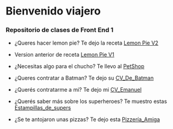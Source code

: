 # Bienvenido viajero
### Repositorio de clases de Front End 1
- ¿Queres hacer lemon pie? Te dejo la receta [Lemon Pie V2](https://emanueljrod.github.io/FrontEnd1/lemonPieV2/index.html)

- Version anterior de receta [Lemon Pie V1](https://emanueljrod.github.io/FrontEnd1/lemonPieV1/index.html)

- ¿Necesitas algo para el chucho? Te llevo al [PetShop](https://emanueljrod.github.io/FrontEnd1/ProyectoPetShop/index.html)

- ¿Queres contratar a Batman? Te dejo su [CV_De_Batman](https://emanueljrod.github.io/FrontEnd1/CV_Batman/index.html)

- ¿Querés contratarme a mi? Te dejo mi [CV_Emanuel](https://emanueljrod.github.io/FrontEnd1/CV_Personal/index.html)

- ¿Querés saber más sobre los superheroes? Te muestro estas [Estampillas_de_supers](https://emanueljrod.github.io/FrontEnd1/superHeroes/index.html)

- ¿Se te antojaron unas pizzas? Te dejo esta [Pizzería_Amiga](https://emanueljrod.github.io/FrontEnd1/proyectoPizza/index.html)